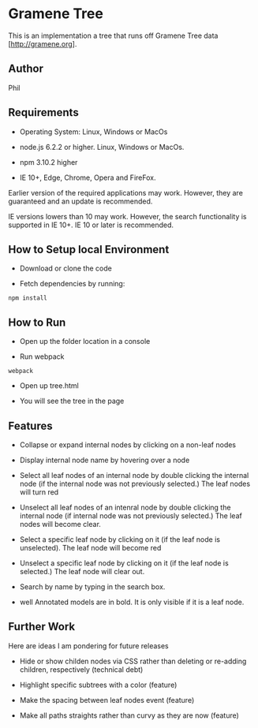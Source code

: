 # Gramene Tree

This is an implementation a tree that runs off Gramene Tree data [http://gramene.org].


Author
---------------------------------------------
Phil

Requirements
---------------------------------------------------------------------
- Operating System: Linux, Windows or MacOs

- node.js 6.2.2 or higher. Linux, Windows or MacOs.

- npm 3.10.2 higher

- IE 10+, Edge, Chrome, Opera and FireFox.

Earlier version of the required applications may work. However, they are guaranteed and an update is recommended.

IE versions lowers than 10 may work. However, the search functionality is supported in IE 10+. IE 10 or later is recommended.


How to Setup local Environment
-----------------------------------------------------

-  Download or clone the code

-  Fetch dependencies by running:

```
npm install
```


How to Run
-----------------------------------------------------
- Open up the folder location in a console

- Run webpack
```
webpack
```

- Open up tree.html

- You will see the tree in the page


Features
-----------------------------------------------------
- Collapse or expand internal nodes by clicking on a non-leaf nodes

- Display internal node name by hovering over a node

- Select all leaf nodes of an internal node by double clicking the internal node (if the internal node was not previously selected.) The leaf nodes will turn red

- Unselect all leaf nodes of an intenral node by double clicking the internal node (if internal node was not previously selected.) The leaf nodes will become clear.

- Select a specific leaf node by clicking on it (if the leaf node is unselected). The leaf node will become red

- Unselect a specific leaf node by clicking on it (if the leaf node is selected.) The leaf node will clear out.

- Search by name by typing in the search box.

- well Annotated models are in bold. It is only visible if it is a leaf node.


Further Work
-----------------------------------------------------
Here are ideas I am pondering for future releases

- Hide or show childen nodes via CSS rather than deleting or re-adding children, respectively (technical debt)

-   Highlight specific subtrees with a color (feature)

- Make the spacing between leaf nodes event  (feature)

- Make all paths straights rather than curvy as they are now  (feature)
